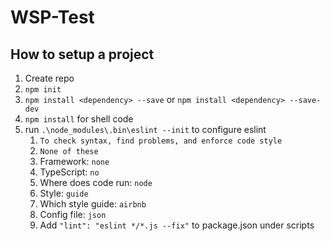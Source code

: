 # WSP-Test

## How to setup a project
 1. Create repo
2. `npm init`
3. `npm install <dependency> --save` or `npm install <dependency> --save-dev`
4. `npm install` for shell code
5. run `.\node_modules\.bin\eslint --init` to configure eslint
    1. `To check syntax, find problems, and enforce code style`
    2. `None of these`
    3. Framework: `none`
    4. TypeScript: `no`
    5. Where does code run: `node`
    6. Style: `guide`
    7. Which style guide: `airbnb`
    8. Config file: `json`
    9. Add `"lint": "eslint */*.js --fix"` to package.json under scripts

